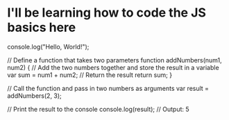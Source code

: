 # I'll be learning how to code the JS basics here


console.log("Hello, World!");


// Define a function that takes two parameters
function addNumbers(num1, num2) {
  // Add the two numbers together and store the result in a variable
  var sum = num1 + num2;
  // Return the result
  return sum;
}

// Call the function and pass in two numbers as arguments
var result = addNumbers(2, 3);

// Print the result to the console
console.log(result); // Output: 5

